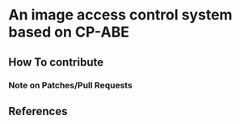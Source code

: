 An image access control system based on CP-ABE
======

## How To contribute

### Note on Patches/Pull Requests

 ## References ###
